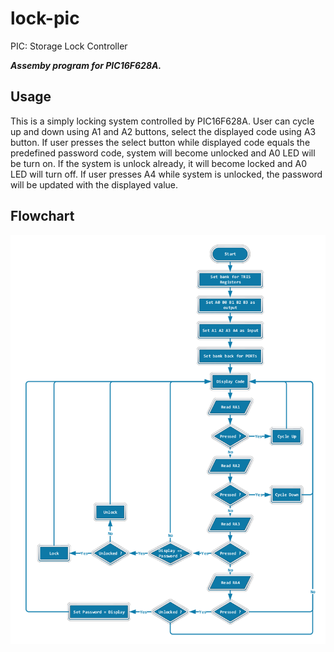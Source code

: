 # lock-pic
PIC: Storage Lock Controller

**_Assemby program for PIC16F628A._**

## Usage
This is a simply locking system controlled by PIC16F628A. User can cycle up and down using A1 and A2 buttons, select the displayed code using A3 button. If user presses the select button while displayed code equals the predefined password code, system will become unlocked and A0 LED will be turn on. If the system is unlock already, it will become locked and A0 LED will turn off. If user presses A4 while system is unlocked, the password will be updated with the displayed value.

## Flowchart
![flowchart](flowchart.png)